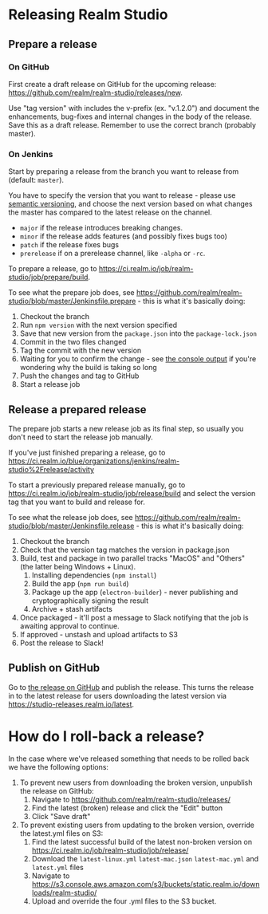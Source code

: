 # Releasing Realm Studio

## Prepare a release

### On GitHub

First create a draft release on GitHub for the upcoming release: https://github.com/realm/realm-studio/releases/new.

Use "tag version" with includes the v-prefix (ex. "v.1.2.0") and document the enhancements, bug-fixes and internal
changes in the body of the release. Save this as a draft release. Remember to use the correct branch (probably master).

### On Jenkins

Start by preparing a release from the branch you want to release from (default: `master`).

You have to specify the version that you want to release - please use [semantic versioning](http://semver.org/), and
choose the next version based on what changes the master has compared to the latest release on the channel.

- `major` if the release introduces breaking changes.
- `minor` if the release adds features (and possibly fixes bugs too)
- `patch` if the release fixes bugs
- `prerelease` if on a prerelease channel, like `-alpha` or `-rc`.

To prepare a release, go to https://ci.realm.io/job/realm-studio/job/prepare/build.

To see what the prepare job does, see https://github.com/realm/realm-studio/blob/master/Jenkinsfile.prepare - this is
what it's basically doing:

1. Checkout the branch
2. Run `npm version` with the next version specified
3. Save that new version from the `package.json` into the `package-lock.json`
4. Commit in the two files changed
5. Tag the commit with the new version
6. Waiting for you to confirm the change - see
   [the console output](https://ci.realm.io/blue/organizations/jenkins/realm-studio%2Fprepare/activity)
   if you're wondering why the build is taking so long
7. Push the changes and tag to GitHub
8. Start a release job

## Release a prepared release

The prepare job starts a new release job as its final step, so usually you don't need to start the release job manually.

If you've just finished preparing a release, go to
https://ci.realm.io/blue/organizations/jenkins/realm-studio%2Frelease/activity

To start a previously prepared release manually, go to https://ci.realm.io/job/realm-studio/job/release/build and select
the version tag that you want to build and release for.

To see what the release job does, see https://github.com/realm/realm-studio/blob/master/Jenkinsfile.release - this is
what it's basically doing:

1. Checkout the branch
2. Check that the version tag matches the version in package.json
3. Build, test and package in two parallel tracks "MacOS" and "Others" (the latter being Windows + Linux).
    1. Installing dependencies (`npm install`)
    2. Build the app (`npm run build`)
    3. Package up the app (`electron-builder`) - never publishing and cryptographically signing the result
    4. Archive + stash artifacts
4. Once packaged - it'll post a message to Slack notifying that the job is awaiting approval to continue.
5. If approved - unstash and upload artifacts to S3
6. Post the release to Slack!

## Publish on GitHub

Go to [the release on GitHub](https://github.com/realm/realm-studio/releases) and publish the release.
This turns the release in to the latest release for users downloading the latest version via
https://studio-releases.realm.io/latest.

# How do I roll-back a release?

In the case where we've released something that needs to be rolled back we have the following options:

1. To prevent new users from downloading the broken version, unpublish the release on GitHub:
    1. Navigate to https://github.com/realm/realm-studio/releases/
    2. Find the latest (broken) release and click the "Edit" button
    3. Click "Save draft"
2. To prevent existing users from updating to the broken version, override the latest.yml files on S3:
    1. Find the latest successful build of the latest non-broken version on https://ci.realm.io/job/realm-studio/job/release/
    2. Download the `latest-linux.yml` `latest-mac.json` `latest-mac.yml` and `latest.yml` files
    3. Navigate to https://s3.console.aws.amazon.com/s3/buckets/static.realm.io/downloads/realm-studio/
    4. Upload and override the four .yml files to the S3 bucket.
